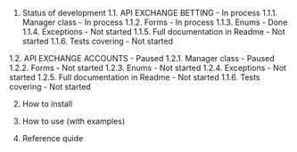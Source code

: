 1. Status of development
1.1. API EXCHANGE BETTING - In process
1.1.1. Manager class - In process
1.1.2. Forms - In process
1.1.3. Enums - Done
1.1.4. Exceptions - Not started
1.1.5. Full documentation in Readme - Not started
1.1.6. Tests covering - Not started

1.2. API EXCHANGE ACCOUNTS - Paused
1.2.1. Manager class - Paused
1.2.2. Forms - Not started
1.2.3. Enums - Not started
1.2.4. Exceptions - Not started
1.2.5. Full documentation in Readme - Not started
1.1.6. Tests covering - Not started


2. How to install

3. How to use (with examples)

4. Reference quide


